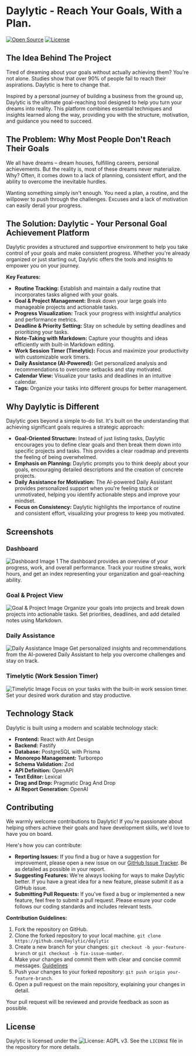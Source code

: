 
# Daylytic - Reach Your Goals, With a Plan.

[![Open Source](https://img.shields.io/badge/Open%20Source-Yes-green.svg)](https://github.com/Daylytic/daylytic)
[![License](https://img.shields.io/badge/License-AGPL%20v3-blue.svg)](https://fossa.com/blog/open-source-software-licenses-101-agpl-license/) 

## The Idea Behind The Project

Tired of dreaming about your goals without actually achieving them? You're not alone. Studies show that over 90% of people fail to reach their aspirations. Daylytic is here to change that.

Inspired by a personal journey of building a business from the ground up, Daylytic is the ultimate goal-reaching tool designed to help you turn your dreams into reality. This platform combines essential techniques and insights learned along the way, providing you with the structure, motivation, and guidance you need to succeed.

## The Problem: Why Most People Don't Reach Their Goals

We all have dreams – dream houses, fulfilling careers, personal achievements. But the reality is, most of these dreams never materialize. Why? Often, it comes down to a lack of planning, consistent effort, and the ability to overcome the inevitable hurdles.

Wanting something simply isn't enough. You need a plan, a routine, and the willpower to push through the challenges. Excuses and a lack of motivation can easily derail your progress.

## The Solution: Daylytic - Your Personal Goal Achievement Platform

Daylytic provides a structured and supportive environment to help you take control of your goals and make consistent progress. Whether you're already organized or just starting out, Daylytic offers the tools and insights to empower you on your journey.

**Key Features:**

* **Routine Tracking:** Establish and maintain a daily routine that incorporates tasks aligned with your goals.
* **Goal & Project Management:** Break down your large goals into manageable projects and actionable tasks.
* **Progress Visualization:** Track your progress with insightful analytics and performance metrics.
* **Deadline & Priority Setting:** Stay on schedule by setting deadlines and prioritizing your tasks.
* **Note-Taking with Markdown:** Capture your thoughts and ideas efficiently with built-in Markdown editing.
* **Work Session Timer (Timelytic):** Focus and maximize your productivity with customizable work timers.
* **Daily Assistance (AI-Powered):** Get personalized analysis and recommendations to overcome setbacks and stay motivated.
* **Calendar View:** Visualize your tasks and deadlines in an intuitive calendar.
* **Tags:** Organize your tasks into different groups for better management.

## Why Daylytic is Different

Daylytic goes beyond a simple to-do list. It's built on the understanding that achieving significant goals requires a strategic approach:

* **Goal-Oriented Structure:** Instead of just listing tasks, Daylytic encourages you to define clear goals and then break them down into specific projects and tasks. This provides a clear roadmap and prevents the feeling of being overwhelmed.
* **Emphasis on Planning:** Daylytic prompts you to think deeply about your goals, encouraging detailed descriptions and the creation of concrete projects.
* **Daily Assistance for Motivation:** The AI-powered Daily Assistant provides personalized support when you're feeling stuck or unmotivated, helping you identify actionable steps and improve your mindset.
* **Focus on Consistency:** Daylytic highlights the importance of routine and consistent effort, visualizing your progress to keep you motivated.

## Screenshots

### Dashboard

![Dashboard Image 1](assets/analytics-dark.png)
The dashboard provides an overview of your progress, work, and overall performance. Track your routine streaks, work hours, and get an index representing your organization and goal-reaching ability.

### Goal & Project View

![Goal & Project Image](assets/goals-dark.png)
Organize your goals into projects and break down projects into actionable tasks. Set priorities, deadlines, and add detailed notes using Markdown.

### Daily Assistance

![Daily Assistance Image](assets/daily-assistance-dark.png)
Get personalized insights and recommendations from the AI-powered Daily Assistant to help you overcome challenges and stay on track.

### Timelytic (Work Session Timer)

![Timelytic Image](assets/timelytic-dark.png)
Focus on your tasks with the built-in work session timer. Set your desired work duration and stay productive.

## Technology Stack

Daylytic is built using a modern and scalable technology stack:

* **Frontend:** React with Ant Design
* **Backend:** Fastify
* **Database:** PostgreSQL with Prisma
* **Monorepo Management:** Turborepo
* **Schema Validation:** Zod
* **API Definition:** OpenAPI
* **Text Editor:** Lexical
* **Drag and Drop:** Pragmatic Drag And Drop
* **AI Report Generation:** OpenAI

## Contributing

We warmly welcome contributions to Daylytic! If you're passionate about helping others achieve their goals and have development skills, we'd love to have you on board.

Here's how you can contribute:

* **Reporting Issues:** If you find a bug or have a suggestion for improvement, please open a new issue on our [GitHub Issue Tracker](https://github.com/your-github-repo/issues). Be as detailed as possible in your report.
* **Suggesting Features:** We're always looking for ways to make Daylytic better. If you have a great idea for a new feature, please submit it as a GitHub issue.
* **Submitting Pull Requests:** If you've fixed a bug or implemented a new feature, feel free to submit a pull request. Please ensure your code follows our coding standards and includes relevant tests.

**Contribution Guidelines:**

1.  Fork the repository on GitHub.
2.  Clone the forked repository to your local machine. `git clone https://github.com/Daylytic/daylytic`
3.  Create a new branch for your changes: `git checkout -b your-feature-branch` or `git checkout -b fix-issue-number`.
4.  Make your changes and commit them with clear and concise commit messages. [Guidelines](https://ec.europa.eu/component-library/v1.15.0/eu/docs/conventions/git/)
5.  Push your changes to your forked repository: `git push origin your-feature-branch`.
6.  Open a pull request on the main repository, explaining your changes in detail.

Your pull request will be reviewed and provide feedback as soon as possible.

## License

Daylytic is licensed under the ![License: AGPL v3](https://img.shields.io/badge/License-AGPL%20v3-blue.svg). See the `LICENSE` file in the repository for more details.
